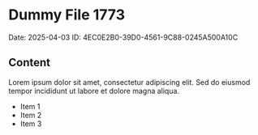 # Dummy File 1773

Date: 2025-04-03
ID: 4EC0E2B0-39D0-4561-9C88-0245A500A10C

## Content

Lorem ipsum dolor sit amet, consectetur adipiscing elit.
Sed do eiusmod tempor incididunt ut labore et dolore magna aliqua.

* Item 1
* Item 2
* Item 3

